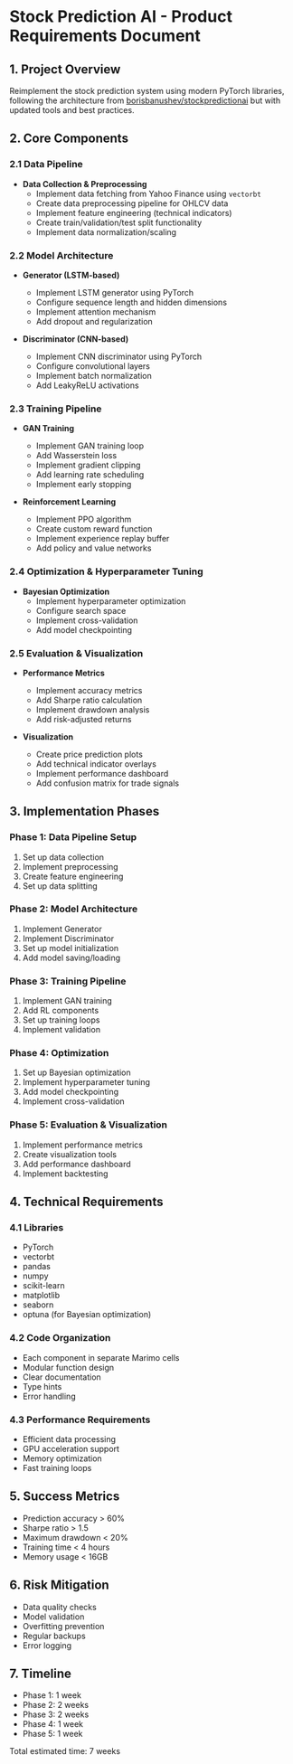 # Stock Prediction AI - Product Requirements Document

## 1. Project Overview

Reimplement the stock prediction system using modern PyTorch libraries, following the architecture from [borisbanushev/stockpredictionai](https://github.com/borisbanushev/stockpredictionai) but with updated tools and best practices.

## 2. Core Components

### 2.1 Data Pipeline

-   **Data Collection & Preprocessing**
    -   Implement data fetching from Yahoo Finance using `vectorbt`
    -   Create data preprocessing pipeline for OHLCV data
    -   Implement feature engineering (technical indicators)
    -   Create train/validation/test split functionality
    -   Implement data normalization/scaling

### 2.2 Model Architecture

-   **Generator (LSTM-based)**

    -   Implement LSTM generator using PyTorch
    -   Configure sequence length and hidden dimensions
    -   Implement attention mechanism
    -   Add dropout and regularization

-   **Discriminator (CNN-based)**
    -   Implement CNN discriminator using PyTorch
    -   Configure convolutional layers
    -   Implement batch normalization
    -   Add LeakyReLU activations

### 2.3 Training Pipeline

-   **GAN Training**

    -   Implement GAN training loop
    -   Add Wasserstein loss
    -   Implement gradient clipping
    -   Add learning rate scheduling
    -   Implement early stopping

-   **Reinforcement Learning**
    -   Implement PPO algorithm
    -   Create custom reward function
    -   Implement experience replay buffer
    -   Add policy and value networks

### 2.4 Optimization & Hyperparameter Tuning

-   **Bayesian Optimization**
    -   Implement hyperparameter optimization
    -   Configure search space
    -   Implement cross-validation
    -   Add model checkpointing

### 2.5 Evaluation & Visualization

-   **Performance Metrics**

    -   Implement accuracy metrics
    -   Add Sharpe ratio calculation
    -   Implement drawdown analysis
    -   Add risk-adjusted returns

-   **Visualization**
    -   Create price prediction plots
    -   Add technical indicator overlays
    -   Implement performance dashboard
    -   Add confusion matrix for trade signals

## 3. Implementation Phases

### Phase 1: Data Pipeline Setup

1. Set up data collection
2. Implement preprocessing
3. Create feature engineering
4. Set up data splitting

### Phase 2: Model Architecture

1. Implement Generator
2. Implement Discriminator
3. Set up model initialization
4. Add model saving/loading

### Phase 3: Training Pipeline

1. Implement GAN training
2. Add RL components
3. Set up training loops
4. Implement validation

### Phase 4: Optimization

1. Set up Bayesian optimization
2. Implement hyperparameter tuning
3. Add model checkpointing
4. Implement cross-validation

### Phase 5: Evaluation & Visualization

1. Implement performance metrics
2. Create visualization tools
3. Add performance dashboard
4. Implement backtesting

## 4. Technical Requirements

### 4.1 Libraries

-   PyTorch
-   vectorbt
-   pandas
-   numpy
-   scikit-learn
-   matplotlib
-   seaborn
-   optuna (for Bayesian optimization)

### 4.2 Code Organization

-   Each component in separate Marimo cells
-   Modular function design
-   Clear documentation
-   Type hints
-   Error handling

### 4.3 Performance Requirements

-   Efficient data processing
-   GPU acceleration support
-   Memory optimization
-   Fast training loops

## 5. Success Metrics

-   Prediction accuracy > 60%
-   Sharpe ratio > 1.5
-   Maximum drawdown < 20%
-   Training time < 4 hours
-   Memory usage < 16GB

## 6. Risk Mitigation

-   Data quality checks
-   Model validation
-   Overfitting prevention
-   Regular backups
-   Error logging

## 7. Timeline

-   Phase 1: 1 week
-   Phase 2: 2 weeks
-   Phase 3: 2 weeks
-   Phase 4: 1 week
-   Phase 5: 1 week

Total estimated time: 7 weeks
